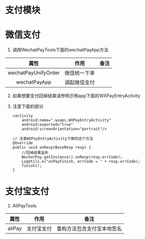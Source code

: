 # 支付模块

# 微信支付

1. 调用WechatPayTools下面的wechatPayApp方法

| 属性 | 作用 | 备注 |
| :--------: | :--------: | :--------: |
| wechatPayUnifyOrder | 微信统一下单 |  |
| wechatPayApp | 调起微信支付 |  |

2. 如果想要支付回掉结果请参照示例app下面的WXPayEntryActivity
3. 注意下面的部分

    ```
    <activity
        android:name=".wxapi.WXPayEntryActivity"
        android:exported="true"
        android:screenOrientation="portrait"/>
                
    // 注意WXPayEntryActivity下面的这个方法
    @Override
    public void onResp(BaseResp resp) {
        //回掉结果监听
        WechatPay.getInstance().onResp(resp.errCode);
        LogUtils.e("onPayFinish, errCode = " + resp.errCode);
        finish();
    }
    ```

# 支付宝支付

1. AliPayTools

| 属性 | 作用 | 备注 |
| :--------: | :--------: | :--------: |
| aliPay | 支付宝支付 | 重构方法包含支付宝本地签名 |
